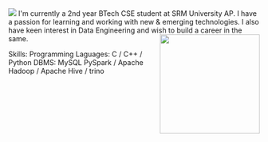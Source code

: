 <img src="https://www.canva.com/design/DAFLvgyyy9c/jSbU5ayFu9oeFFb5M8bVHQ/edit?utm_content=DAFLvgyyy9c&utm_campaign=designshare&utm_medium=link2&utm_source=sharebutton">
I'm currently a 2nd year BTech CSE student at SRM University AP. I have a passion for learning and working with new & emerging technologies. I also have keen interest in Data Engineering and wish to build a career in the same.
<img align="right" width="200" src="https://camo.githubusercontent.com/c1dcb74cc1c1835b1d716f5051499a2814c683c806b15f04b0eba492863703e9/68747470733a2f2f63646e2e6472696262626c652e636f6d2f75736572732f3733303730332f73637265656e73686f74732f363538313234332f6176656e746f2e676966">

Skills: 
Programming Laguages: C / C++ / Python
DBMS: MySQL
PySpark / Apache Hadoop / Apache Hive / trino





